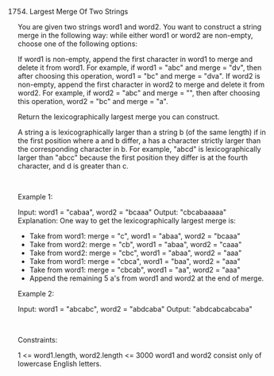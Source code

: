 1754. Largest Merge Of Two Strings

You are given two strings word1 and word2. You want to construct a string merge in the following way: while either word1 or word2 are non-empty, choose one of the following options:

If word1 is non-empty, append the first character in word1 to merge and delete it from word1.
For example, if word1 = "abc" and merge = "dv", then after choosing this operation, word1 = "bc" and merge = "dva".
If word2 is non-empty, append the first character in word2 to merge and delete it from word2.
For example, if word2 = "abc" and merge = "", then after choosing this operation, word2 = "bc" and merge = "a".

Return the lexicographically largest merge you can construct.

A string a is lexicographically larger than a string b (of the same length) if in the first position where a and b differ, a has a character strictly larger than the corresponding character in b. For example, "abcd" is lexicographically larger than "abcc" because the first position they differ is at the fourth character, and d is greater than c.

 

Example 1:

Input: word1 = "cabaa", word2 = "bcaaa"
Output: "cbcabaaaaa"
Explanation: One way to get the lexicographically largest merge is:
- Take from word1: merge = "c", word1 = "abaa", word2 = "bcaaa"
- Take from word2: merge = "cb", word1 = "abaa", word2 = "caaa"
- Take from word2: merge = "cbc", word1 = "abaa", word2 = "aaa"
- Take from word1: merge = "cbca", word1 = "baa", word2 = "aaa"
- Take from word1: merge = "cbcab", word1 = "aa", word2 = "aaa"
- Append the remaining 5 a's from word1 and word2 at the end of merge.


Example 2:

Input: word1 = "abcabc", word2 = "abdcaba"
Output: "abdcabcabcaba"


 

Constraints:

1 <= word1.length, word2.length <= 3000
word1 and word2 consist only of lowercase English letters.